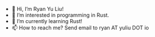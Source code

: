 - 👋 Hi, I’m Ryan Yu Liu!
- 👀 I’m interested in programming in Rust.
- 🌱 I’m currently learning Rust!
- 📫 How to reach me? Send email to ryan AT yuliu DOT io

<!---
yuliu-io/yuliu-io is a ✨ special ✨ repository because its `README.md` (this file) appears on your GitHub profile.
You can click the Preview link to take a look at your changes.
--->
